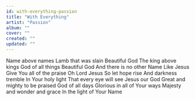```yaml
---
id: with-everything-passion
title: "With Everything"
artist: "Passion"
album: ""
cover: ""
created: ""
updated: ""
---
```


Name above names
Lamb that was slain
Beautiful God
The king above kings
God of all things
Beautiful God
And there is no other Name
Like Jesus
Give You all of the praise
Oh Lord Jesus
So let hope rise
And darkness tremble
In Your holy light
That every eye will see
Jesus our God
Great and mighty to be praised
God of all days
Glorious in all of Your ways
Majesty and wonder and grace
In the light of Your Name
